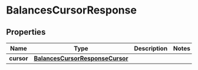 

# BalancesCursorResponse


## Properties

| Name | Type | Description | Notes |
|------------ | ------------- | ------------- | -------------|
|**cursor** | [**BalancesCursorResponseCursor**](BalancesCursorResponseCursor.md) |  |  |



